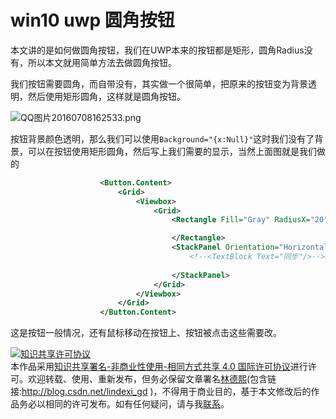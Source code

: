 
# win10 uwp 圆角按钮

本文讲的是如何做圆角按钮，我们在UWP本来的按钮都是矩形，圆角Radius没有，所以本文就用简单方法去做圆角按钮。

<!--more-->



<div id="toc"></div>

我们按钮需要圆角，而自带没有，其实做一个很简单，把原来的按钮变为背景透明，然后使用矩形圆角，这样就是圆角按钮。

![QQ图片20160708162533.png](https://ooo.0o0.ooo/2016/07/08/577f650178218.png)

按钮背景颜色透明，那么我们可以使用`Background="{x:Null}"`这时我们没有了背景，可以在按钮使用矩形圆角，然后写上我们需要的显示，当然上面图就是我们做的

```xml
                    <Button.Content>
                        <Grid>
                            <Viewbox>
                                <Grid>
                                    <Rectangle Fill="Gray" RadiusX="20" RadiusY="20">

                                    </Rectangle>
                                    <StackPanel Orientation="Horizontal">
                                        <!--<TextBlock Text="同步"/>-->
                                        
                                    </StackPanel>
                                </Grid>
                            </Viewbox>
                        </Grid>
                    </Button.Content>
```

这是按钮一般情况，还有鼠标移动在按钮上、按钮被点击这些需要改。






<a rel="license" href="http://creativecommons.org/licenses/by-nc-sa/4.0/"><img alt="知识共享许可协议" style="border-width:0" src="https://licensebuttons.net/l/by-nc-sa/4.0/88x31.png" /></a><br />本作品采用<a rel="license" href="http://creativecommons.org/licenses/by-nc-sa/4.0/">知识共享署名-非商业性使用-相同方式共享 4.0 国际许可协议</a>进行许可。欢迎转载、使用、重新发布，但务必保留文章署名[林德熙](http://blog.csdn.net/lindexi_gd)(包含链接:http://blog.csdn.net/lindexi_gd )，不得用于商业目的，基于本文修改后的作品务必以相同的许可发布。如有任何疑问，请与我[联系](mailto:lindexi_gd@163.com)。
